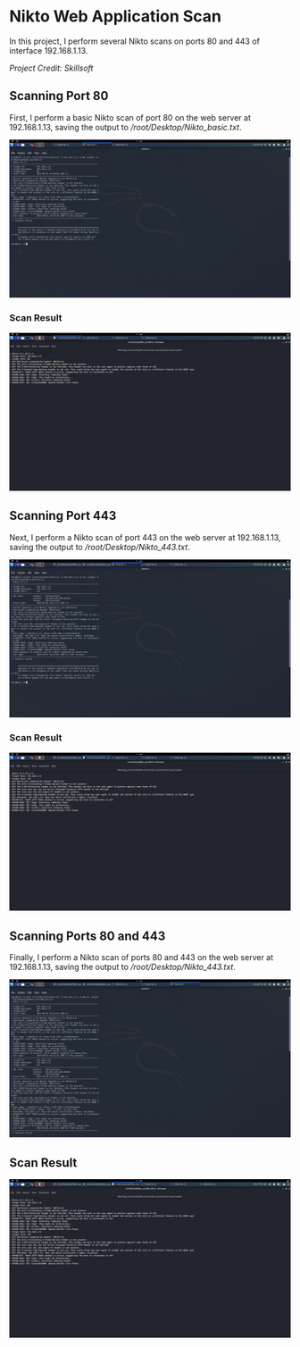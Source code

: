 # Nikto Web Application Scan

In this project, I perform several Nikto scans on ports 80 and 443 of interface 192.168.1.13.

_Project Credit: Skillsoft_

## Scanning Port 80

First, I perform a basic Nikto scan of port 80 on the web server at 192.168.1.13, saving the output to _/root/Desktop/Nikto_basic.txt_.

![alt text](https://github.com/Ayliea/Ayliea-Projects/blob/main/Cybersecurity/Reconnaissance/Active/Nikto-Web-Application-Scan/img/Nikto_Scan_Port_80.png)

### Scan Result

![alt text](https://github.com/Ayliea/Ayliea-Projects/blob/main/Cybersecurity/Reconnaissance/Active/Nikto-Web-Application-Scan/img/Nikto_Scan_Port_80_Results.png)

## Scanning Port 443

Next, I perform a Nikto scan of port 443 on the web server at 192.168.1.13, saving the output to _/root/Desktop/Nikto_443.txt_.

![alt text](https://github.com/Ayliea/Ayliea-Projects/blob/main/Cybersecurity/Reconnaissance/Active/Nikto-Web-Application-Scan/img/Nikto_Scan_Port_443.png)

### Scan Result

![alt text](https://github.com/Ayliea/Ayliea-Projects/blob/main/Cybersecurity/Reconnaissance/Active/Nikto-Web-Application-Scan/img/Nikto_Scan_Port%20_443_Results.png)

## Scanning Ports 80 and 443

Finally, I perform a Nikto scan of ports 80 and 443 on the web server at 192.168.1.13, saving the output to _/root/Desktop/Nikto_443.txt_.

![alt text](https://github.com/Ayliea/Ayliea-Projects/blob/main/Cybersecurity/Reconnaissance/Active/Nikto-Web-Application-Scan/img/Nikto_Scan_Ports_80_443.png)

## Scan Result

![alt text](https://github.com/Ayliea/Ayliea-Projects/blob/main/Cybersecurity/Reconnaissance/Active/Nikto-Web-Application-Scan/img/Nikto_Scan_Ports_80_443_Results.png)
